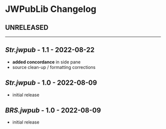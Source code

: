 # JWPubLib Changelog

## UNRELEASED

____
## *Str.jwpub* - 1.1 - 2022-08-22

- **added concordance** in side pane
- source clean-up / formatting corrections

## *Str.jwpub* - 1.0 - 2022-08-09

- initial release

## *BRS.jwpub* - 1.0 - 2022-08-09

- initial release
